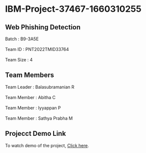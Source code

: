# IBM-Project-37467-1660310255
## Web Phishing Detection
Batch : B9-3A5E <br /><br />
Team ID : PNT2022TMID33764 <br /><br />
Team Size : 4 
## Team Members
Team Leader : Balasubramanian R <br /><br />
Team Member : Abitha C <br /><br />
Team Member : Iyyappan P <br /><br />
Team Member : Sathya Prabha M 
## Projecct Demo Link
To watch demo of the project, [Click here](https://drive.google.com/file/d/1JBZGbnVjz8SVW_PHhqdMObhX6ILp2zbW/view?usp=drivesdk).
